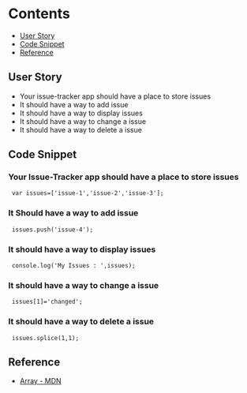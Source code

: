 # Contents

* [User Story](#user-story)
* [Code Snippet](#code-snippet)
* [Reference](#reference)

## User Story
- Your issue-tracker app should have a place to store issues
- It should have a way to add issue
- It should have a way to display issues
- It should have a way to change a issue
- It should have a way to delete a issue

## Code Snippet

### Your Issue-Tracker app should have a place to store issues
```
 var issues=['issue-1','issue-2','issue-3'];
```
### It Should have a way to add issue
```
 issues.push('issue-4');
```

### It should have a way to display issues
```
 console.log('My Issues : ',issues);
```

### It should have a way to change a issue
```
 issues[1]='changed';
```

### It should have a way to delete a issue
```
 issues.splice(1,1);
```
## Reference
* [Array - MDN](https://developer.mozilla.org/en-US/docs/Web/JavaScript/Reference/Global_Objects/Array)
